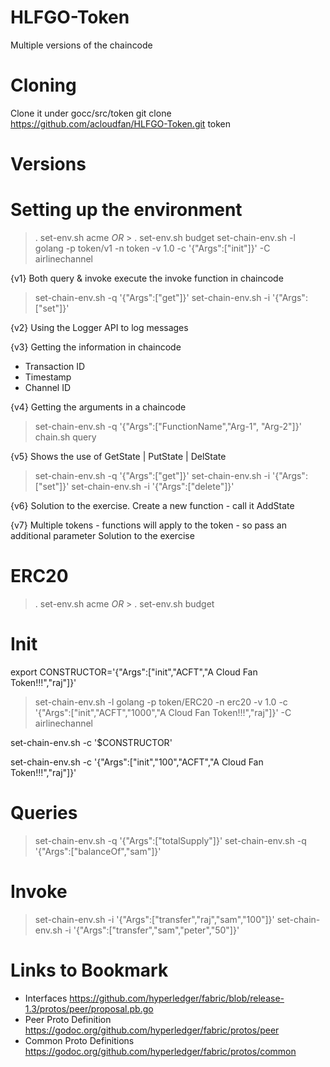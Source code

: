 # HLFGO-Token
Multiple versions of the chaincode

# Cloning
Clone it under gocc/src/token
git clone https://github.com/acloudfan/HLFGO-Token.git token

# Versions

# Setting up the environment
> . set-env.sh   acme  *OR*   > . set-env.sh   budget 
> set-chain-env.sh  -l golang  -p token/v1  -n token -v 1.0 -c '{"Args":["init"]}' -C airlinechannel 

{v1}
Both query & invoke execute the invoke function in chaincode
> set-chain-env.sh  -q '{"Args":["get"]}'
> set-chain-env.sh  -i '{"Args":["set"]}'

{v2}
Using the Logger API to log messages

{v3}
Getting the information in chaincode
- Transaction ID
- Timestamp
- Channel ID

{v4}
Getting the arguments in a chaincode
> set-chain-env.sh -q '{"Args":["FunctionName","Arg-1", "Arg-2"]}'
> chain.sh  query

{v5}
Shows the use of GetState | PutState | DelState
> set-chain-env.sh -q '{"Args":["get"]}'
> set-chain-env.sh -i '{"Args":["set"]}'
> set-chain-env.sh -i '{"Args":["delete"]}'

{v6}
Solution to the exercise. Create a new function - call it AddState

{v7}
Multiple tokens - functions will apply to the token - so pass an additional parameter
Solution to the exercise








# ERC20

> . set-env.sh   acme  *OR*   > . set-env.sh   budget 

Init
====
export CONSTRUCTOR='{"Args":["init","ACFT","A Cloud Fan Token!!!","raj"]}'
> set-chain-env.sh  -l golang  -p token/ERC20  -n erc20 -v 1.0 -c '{"Args":["init","ACFT","1000","A Cloud Fan Token!!!","raj"]}' -C airlinechannel 

set-chain-env.sh -c '$CONSTRUCTOR'

set-chain-env.sh -c '{"Args":["init","100","ACFT","A Cloud Fan Token!!!","raj"]}'

Queries
=======
> set-chain-env.sh -q '{"Args":["totalSupply"]}'
> set-chain-env.sh -q '{"Args":["balanceOf","sam"]}'

Invoke
======
> set-chain-env.sh -i '{"Args":["transfer","raj","sam","100"]}'
> set-chain-env.sh -i '{"Args":["transfer","sam","peter","50"]}'



Links to Bookmark
=================
- Interfaces
https://github.com/hyperledger/fabric/blob/release-1.3/protos/peer/proposal.pb.go
- Peer Proto Definition 
https://godoc.org/github.com/hyperledger/fabric/protos/peer
- Common Proto Definitions
https://godoc.org/github.com/hyperledger/fabric/protos/common

